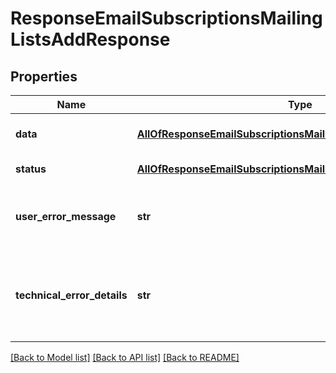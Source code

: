 # ResponseEmailSubscriptionsMailingListsAddResponse

## Properties
Name | Type | Description | Notes
------------ | ------------- | ------------- | -------------
**data** | [**AllOfResponseEmailSubscriptionsMailingListsAddResponseData**](AllOfResponseEmailSubscriptionsMailingListsAddResponseData.md) | API specific response data | [optional] 
**status** | [**AllOfResponseEmailSubscriptionsMailingListsAddResponseStatus**](AllOfResponseEmailSubscriptionsMailingListsAddResponseStatus.md) | Response status | [optional] 
**user_error_message** | **str** | Error message, in a user readable format | [optional] 
**technical_error_details** | **str** | Technical error details, let us know if you received this. | [optional] 

[[Back to Model list]](../README.md#documentation-for-models) [[Back to API list]](../README.md#documentation-for-api-endpoints) [[Back to README]](../README.md)

